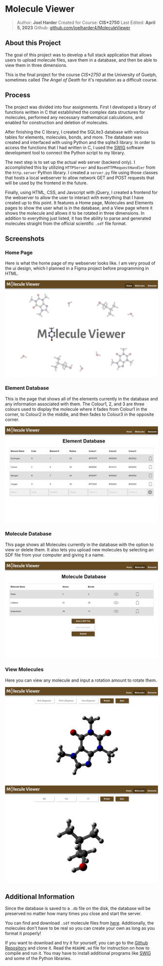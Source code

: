 # Molecule Viewer
> Author: **Joel Harder**
> Created for Course: **CIS\*2750**
> Last Edited: **April 5, 2023**
> Github: [github.com/joelharder4/MoleculeViewer](https://github.com/joelharder4/MoleculeViewer/)

## About this Project

The goal of this project was to develop a full stack application that allows users to upload molecule files, save them in a database, and then be able to view them in three dimensions. 

This is the final project for the course *CIS\*2750* at the University of Guelph, sometimes called *The Angel of Death* for it's reputation as a difficult course.

## Process

The project was divided into four assignments. First I developed a library of functions written in C that established the complex data structures for molecules, performed any necessary mathematical calculations, and enabled for construction and deletion of molecules.

After finishing the C library, I created the SQLite3 database with various tables for elements, molecules, bonds, and more. The database was created and interfaced with using Python and the sqlite3 library. In order to access the functions that I had written in C, I used the [SWIG](https://www.swig.org/) software development tool to connect the Python script to my library.

The next step is to set up the actual web server (backend only). I accomplished this by utilizing `HTTPServer` and `BaseHTTPRequestHandler` from the `http.server` Python library. I created a `server.py` file using those classes that hosts a local webserver to allow network GET and POST requests that will be used by the frontend in the future.

Finally, using HTML, CSS, and Javscript with jQuery, I created a frontend for the webserver to allow the user to interact with everything that I have created up to this point. It features a Home page, Molecules and Elements pages to show the user what is in the database, and a View page where it shows the molecule and allows it to be rotated in three dimensions. In addition to everything just listed, it has the ability to parse and generated molecules straight from the official scientific `.sdf` file format.

## Screenshots
### Home Page
Here is what the home page of my webserver looks like. I am very proud of the ui design, which I planned in a Figma project before programming in HTML.

![A screenshot of the home page](./home_page.png?raw=true "Home Page")

### Element Database
This is the page that shows all of the elements currently in the database and any information associated with them. The Colour1, 2, and 3 are three colours used to display the molecule where it fades from Colour1 in the corner, to Colour2 in the middle, and then fades to Colour3 in the opposite corner.

![A screenshot of the page that lists all elements in the database](./element_database.png?raw=true "Element Database")

### Molecule Database
This page shows all Molecules currently in the database with the option to view or delete them. It also lets you upload new molecules by selecting an SDF file from your computer and giving it a name.

![A screenshot of the page that lists all molecules in the database](./molecule_database.png?raw=true "Molecule Database")

### View Molecules
Here you can view any molecule and input a rotation amount to rotate them.

![A screenshot of the page that displays a caffeine molecule](./view_caffeine.png?raw=true)
![A screenshot of the page that displays a rotated isopentanol molecule](./view_rotated_isopentanol.png?raw=true)


## Additional Information

Since the database is saved to a `.db` file on the disk, the database will be preserved no matter how many times you close and start the server.

You can find and download `.sdf` molecule files from [here](https://pubchem.ncbi.nlm.nih.gov/). Additionally, the molecules don't have to be real so you can create your own as long as you format it properly!

If you want to download and try it for yourself, you can go to the [Github Repository](https://github.com/joelharder4/MoleculeViewer/) and clone it. Read the `README.md` file for instruction on how to compile and run it. You may have to install additional programs like [SWIG](https://www.swig.org/) and some of the Python libraries.